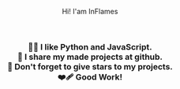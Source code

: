 <div align="center">
  <p>Hi! I'am InFlames</p><br>
  <h3>👨‍💻 I like Python and JavaScript.<br>🤝 I share my made projects at github.<br>🌟 Don't forget to give stars to my projects.<br>❤️‍🩹 Good Work!</h3>
</div>
